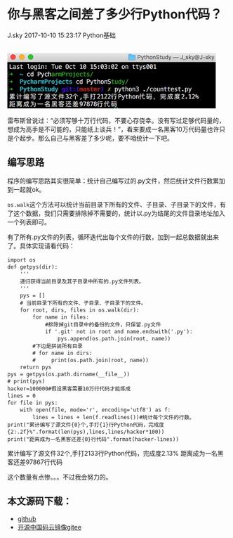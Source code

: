 <div class="blog-article">
<h1 class="title">你与黑客之间差了多少行Python代码？</h1>
<span class="author">J.sky</span>
<span class="time">2017-10-10 15:23:17</span>
<span class="tag">Python基础</span>
</div>
</br>

![输入图片说明](assets/images/media/upload/2017/10/Snip20171010_11.png)

雷布斯曾说过：“必须写够十万行代码，不要心存侥幸。没有写过足够代码量的，想成为高手是不可能的，只能纸上谈兵！”，看来要成一名黑客10万代码量也许只是个起步。那么自己与黑客差了多少呢，要不咱统计一下吧。

## 编写思路

程序的编写思路其实很简单：统计自己编写过的.py文件，然后统计文件行数累加到一起就ok。

`os.walk`这个方法可以统计当前目录下所有的文件、子目录、子目录下的文件，有了这个数据，我们只需要排除掉不需要的，统计以.py为结尾的文件目录地址加入一个列表即可。

有了所有.py文件的列表，循环迭代出每个文件的行数，加到一起总数据就出来了。具体实现请看代码：

<pre><code class="python">import os
def getpys(dir):
    '''
    递归获得当前目录及其子目录中所有的.py文件列表。
    '''
    pys = []
    # 当前目录下所有的文件、子目录、子目录下的文件。
    for root, dirs, files in os.walk(dir):
        for name in files:
            #排除掉git目录中的备份的文件，只保留.py文件
            if '.git' not in root and name.endswith('.py'):
                pys.append(os.path.join(root, name))
        #下边是拼装所有目录
        # for name in dirs:
        #     print(os.path.join(root, name))
    return pys
pys = getpys(os.path.dirname(__file__))
# print(pys)
hacker=100000#假设黑客需要10万行代码才能练成
lines = 0
for file in pys:
    with open(file, mode='r', encoding='utf8') as f:
        lines = lines + len(f.readlines())#统计每个文件的行数。
print("累计编写了源文件{0}个,手打{1}行Python代码，完成度{2:.2f}%".format(len(pys),lines,lines/hacker*100))
print("距离成为一名黑客还差{0}行代码".format(hacker-lines))
</code></pre>

累计编写了源文件32个,手打2133行Python代码，完成度2.13%
距离成为一名黑客还差97867行代码

这个数量有点惨。。。不过我会努力的。

## 本文源码下载：

+ [github](https://github.com/bosichong/17python.com/blob/master/counttest.py)
+ [开源中国码云镜像gitee](https://gitee.com/J_Sky/17python.com/blob/master/counttest.py)